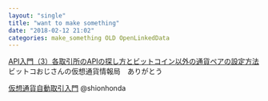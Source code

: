 ```yaml
---
layout: "single"
title: "want to make something"
date: "2018-02-12 21:02"
categories: make_something OLD OpenLinkedData
---
```

[API入門（3）各取引所のAPIの探し方とビットコイン以外の通貨ペアの設定方法](http://btcojisan.info/archives/6135169.html)
ビットコおじさんの仮想通貨情報局　ありがとう

[仮想通貨自動取引入門](https://qiita.com/shionhonda/items/bd2a7aaf143eff4972c4)
@shionhonda
